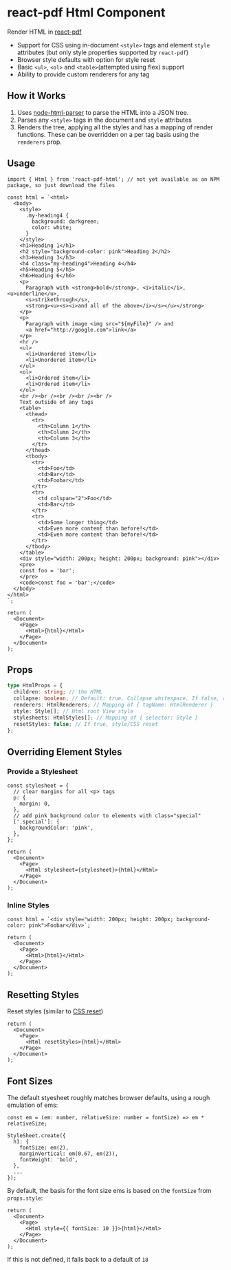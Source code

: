 # react-pdf Html Component

Render HTML in [react-pdf](https://github.com/diegomura/react-pdf/)

- Support for CSS using in-document `<style>` tags and element `style` attributes (but only style properties supported by `react-pdf`)
- Browser style defaults with option for style reset
- Basic `<ul>`, `<ol>` and `<table>`(attempted using flex) support
- Ability to provide custom renderers for any tag

## How it Works

1. Uses [node-html-parser](https://github.com/taoqf/node-html-parser) to parse the HTML into a JSON tree.
2. Parses any `<style>` tags in the document and `style` attributes
3. Renders the tree, applying all the styles and has a mapping of render functions. These can be overridden on a per tag basis using the `renderers` prop.

## Usage

```tsx
import { Html } from 'react-pdf-html'; // not yet available as an NPM package, so just download the files

const html = `<html>
  <body>
    <style>
      .my-heading4 {
        background: darkgreen;
        color: white;
      }
    </style>
    <h1>Heading 1</h1>
    <h2 style="background-color: pink">Heading 2</h2>
    <h3>Heading 3</h3>
    <h4 class="my-heading4">Heading 4</h4>
    <h5>Heading 5</h5>
    <h6>Heading 6</h6>
    <p>
      Paragraph with <strong>bold</strong>, <i>italic</i>, <u>underline</u>,
      <s>strikethrough</s>,
      <strong><u><s><i>and all of the above</i></s></u></strong>
    </p>
    <p>
      Paragraph with image <img src="${myFile}" /> and
      <a href="http://google.com">link</a>
    </p>
    <hr />
    <ul>
      <li>Unordered item</li>
      <li>Unordered item</li>
    </ul>
    <ol>
      <li>Ordered item</li>
      <li>Ordered item</li>
    </ol>
    <br /><br /><br /><br /><br />
    Text outside of any tags
    <table>
      <thead>
        <tr>
          <th>Column 1</th>
          <th>Column 2</th>
          <th>Column 3</th>
        </tr>
      </thead>
      <tbody>
        <tr>
          <td>Foo</td>
          <td>Bar</td>
          <td>Foobar</td>
        </tr>
        <tr>
          <td colspan="2">Foo</td>
          <td>Bar</td>
        </tr>
        <tr>
          <td>Some longer thing</td>
          <td>Even more content than before!</td>
          <td>Even more content than before!</td>
        </tr>
      </tbody>
    </table>
    <div style="width: 200px; height: 200px; background: pink"></div>
    <pre>
    const foo = 'bar';
    </pre>
    <code>const foo = 'bar';</code>
  </body>
</html>
`;

return (
  <Document>
    <Page>
      <Html>{html}</Html>
    </Page>
  </Document>
);
```

## Props

```ts
type HtmlProps = {
  children: string; // the HTML
  collapse: boolean; // Default: true. Collapse whitespace. If false, render newlines as breaks
  renderers: HtmlRenderers; // Mapping of { tagName: HtmlRenderer }
  style: Style[]; // Html root View style
  stylesheets: HtmlStyles[]; // Mapping of { selector: Style }
  resetStyles: false; // If true, style/CSS reset
};
```

## Overriding Element Styles

### Provide a Stylesheet

```tsx
const stylesheet = {
  // clear margins for all <p> tags
  p: {
    margin: 0, 
  },
  // add pink background color to elements with class="special"
  ['.special']: {
    backgroundColor: 'pink',
  },
};

return (
  <Document>
    <Page>
      <Html stylesheet={stylesheet}>{html}</Html>
    </Page>
  </Document>
);
```

### Inline Styles

```tsx
const html = `<div style="width: 200px; height: 200px; background-color: pink">Foobar</div>`;

return (
  <Document>
    <Page>
      <Html>{html}</Html>
    </Page>
  </Document>
);
```

## Resetting Styles

Reset styles (similar to [CSS reset](https://meyerweb.com/eric/tools/css/reset/))

```tsx
return (
  <Document>
    <Page>
      <Html resetStyles>{html}</Html>
    </Page>
  </Document>
);
```

## Font Sizes

The default styesheet roughly matches browser defaults, using a rough emulation of ems:

```tsx
const em = (em: number, relativeSize: number = fontSize) => em * relativeSize;

StyleSheet.create({
  h1: {
    fontSize: em(2),
    marginVertical: em(0.67, em(2)),
    fontWeight: 'bold',
  },
  ...
});
```

By default, the basis for the font size ems is based on the `fontSize` from `props.style`:

```tsx
return (
  <Document>
    <Page>
      <Html style={{ fontSize: 10 }}>{html}</Html>
    </Page>
  </Document>
);
```

If this is not defined, it falls back to a default of `18`
